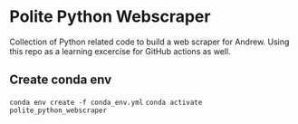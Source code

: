 # Polite Python Webscraper

Collection of Python related code to build a web scraper for Andrew. Using this repo as a learning excercise for GitHub actions as well.

## Create conda env

```conda env create -f conda_env.yml```
```conda activate polite_python_webscraper```
